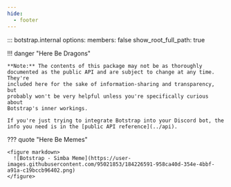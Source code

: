 ```yaml
---
hide:
  - footer
---
```


<!-- prettier-ignore -->
::: botstrap.internal
    options:
      members: false
      show_root_full_path: true

!!! danger "Here Be Dragons"

    **Note:** The contents of this package may not be as thoroughly
    documented as the public API and are subject to change at any time. They're
    included here for the sake of information-sharing and transparency, but
    probably won't be very helpful unless you're specifically curious about
    Botstrap's inner workings.

    If you're just trying to integrate Botstrap into your Discord bot, the
    info you need is in the [public API reference](../api).

??? quote "Here Be Memes"

    <figure markdown>
      ![Botstrap - Simba Meme](https://user-images.githubusercontent.com/95021853/184226591-958ca40d-354e-4bbf-a91a-c19bccb96402.png)
    </figure>
